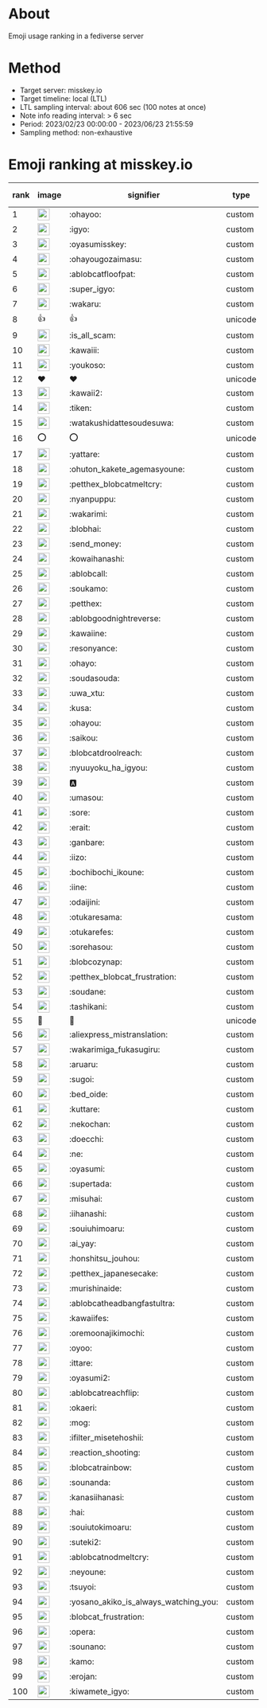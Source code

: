 # About
Emoji usage ranking in a fediverse server

# Method
- Target server: misskey.io
- Target timeline: local (LTL)
- LTL sampling interval: about 606 sec (100 notes at once)
- Note info reading interval: > 6 sec
- Period: 2023/02/23 00:00:00 - 2023/06/23 21:55:59 
- Sampling method: non-exhaustive

# Emoji ranking at misskey.io

|rank|image|signifier|type|frequency score|
|----|----|----|----|----|
|1|<img height="24" src="https://misskey.io/emoji/ohayoo.webp">|:ohayoo:|custom|146231|
|2|<img height="24" src="https://misskey.io/emoji/igyo.webp">|:igyo:|custom|111309|
|3|<img height="24" src="https://misskey.io/emoji/oyasumisskey.webp">|:oyasumisskey:|custom|64906|
|4|<img height="24" src="https://misskey.io/emoji/ohayougozaimasu.webp">|:ohayougozaimasu:|custom|40688|
|5|<img height="24" src="https://misskey.io/emoji/ablobcatfloofpat.webp">|:ablobcatfloofpat:|custom|31732|
|6|<img height="24" src="https://misskey.io/emoji/super_igyo.webp">|:super_igyo:|custom|29558|
|7|<img height="24" src="https://misskey.io/emoji/wakaru.webp">|:wakaru:|custom|28100|
|8|👍|👍|unicode|24311|
|9|<img height="24" src="https://misskey.io/emoji/is_all_scam.webp">|:is_all_scam:|custom|23324|
|10|<img height="24" src="https://misskey.io/emoji/kawaiii.webp">|:kawaiii:|custom|21070|
|11|<img height="24" src="https://misskey.io/emoji/youkoso.webp">|:youkoso:|custom|19317|
|12|❤|❤|unicode|18261|
|13|<img height="24" src="https://misskey.io/emoji/kawaii2.webp">|:kawaii2:|custom|17324|
|14|<img height="24" src="https://misskey.io/emoji/tiken.webp">|:tiken:|custom|16472|
|15|<img height="24" src="https://misskey.io/emoji/watakushidattesoudesuwa.webp">|:watakushidattesoudesuwa:|custom|15778|
|16|⭕|⭕|unicode|15380|
|17|<img height="24" src="https://misskey.io/emoji/yattare.webp">|:yattare:|custom|15199|
|18|<img height="24" src="https://misskey.io/emoji/ohuton_kakete_agemasyoune.webp">|:ohuton_kakete_agemasyoune:|custom|14574|
|19|<img height="24" src="https://misskey.io/emoji/petthex_blobcatmeltcry.webp">|:petthex_blobcatmeltcry:|custom|14272|
|20|<img height="24" src="https://misskey.io/emoji/nyanpuppu.webp">|:nyanpuppu:|custom|14056|
|21|<img height="24" src="https://misskey.io/emoji/wakarimi.webp">|:wakarimi:|custom|14000|
|22|<img height="24" src="https://misskey.io/emoji/blobhai.webp">|:blobhai:|custom|13895|
|23|<img height="24" src="https://misskey.io/emoji/send_money.webp">|:send_money:|custom|13105|
|24|<img height="24" src="https://misskey.io/emoji/kowaihanashi.webp">|:kowaihanashi:|custom|12305|
|25|<img height="24" src="https://misskey.io/emoji/ablobcall.webp">|:ablobcall:|custom|11313|
|26|<img height="24" src="https://misskey.io/emoji/soukamo.webp">|:soukamo:|custom|10880|
|27|<img height="24" src="https://misskey.io/emoji/petthex.webp">|:petthex:|custom|10607|
|28|<img height="24" src="https://misskey.io/emoji/ablobgoodnightreverse.webp">|:ablobgoodnightreverse:|custom|10567|
|29|<img height="24" src="https://misskey.io/emoji/kawaiine.webp">|:kawaiine:|custom|10363|
|30|<img height="24" src="https://misskey.io/emoji/resonyance.webp">|:resonyance:|custom|10208|
|31|<img height="24" src="https://misskey.io/emoji/ohayo.webp">|:ohayo:|custom|9477|
|32|<img height="24" src="https://misskey.io/emoji/soudasouda.webp">|:soudasouda:|custom|9442|
|33|<img height="24" src="https://misskey.io/emoji/uwa_xtu.webp">|:uwa_xtu:|custom|9372|
|34|<img height="24" src="https://misskey.io/emoji/kusa.webp">|:kusa:|custom|9263|
|35|<img height="24" src="https://misskey.io/emoji/ohayou.webp">|:ohayou:|custom|9003|
|36|<img height="24" src="https://misskey.io/emoji/saikou.webp">|:saikou:|custom|8861|
|37|<img height="24" src="https://misskey.io/emoji/blobcatdroolreach.webp">|:blobcatdroolreach:|custom|7745|
|38|<img height="24" src="https://misskey.io/emoji/nyuuyoku_ha_igyou.webp">|:nyuuyoku_ha_igyou:|custom|7501|
|39|<img height="24" src="https://misskey.io/emoji/a.webp">|:a:|custom|7330|
|40|<img height="24" src="https://misskey.io/emoji/umasou.webp">|:umasou:|custom|7324|
|41|<img height="24" src="https://misskey.io/emoji/sore.webp">|:sore:|custom|7317|
|42|<img height="24" src="https://misskey.io/emoji/erait.webp">|:erait:|custom|7302|
|43|<img height="24" src="https://misskey.io/emoji/ganbare.webp">|:ganbare:|custom|7026|
|44|<img height="24" src="https://misskey.io/emoji/iizo.webp">|:iizo:|custom|6924|
|45|<img height="24" src="https://misskey.io/emoji/bochibochi_ikoune.webp">|:bochibochi_ikoune:|custom|6631|
|46|<img height="24" src="https://misskey.io/emoji/iine.webp">|:iine:|custom|6543|
|47|<img height="24" src="https://misskey.io/emoji/odaijini.webp">|:odaijini:|custom|6326|
|48|<img height="24" src="https://misskey.io/emoji/otukaresama.webp">|:otukaresama:|custom|6321|
|49|<img height="24" src="https://misskey.io/emoji/otukarefes.webp">|:otukarefes:|custom|6232|
|50|<img height="24" src="https://misskey.io/emoji/sorehasou.webp">|:sorehasou:|custom|6188|
|51|<img height="24" src="https://misskey.io/emoji/blobcozynap.webp">|:blobcozynap:|custom|5981|
|52|<img height="24" src="https://misskey.io/emoji/petthex_blobcat_frustration.webp">|:petthex_blobcat_frustration:|custom|5927|
|53|<img height="24" src="https://misskey.io/emoji/soudane.webp">|:soudane:|custom|5798|
|54|<img height="24" src="https://misskey.io/emoji/tashikani.webp">|:tashikani:|custom|5716|
|55|🎉|🎉|unicode|5521|
|56|<img height="24" src="https://misskey.io/emoji/aliexpress_mistranslation.webp">|:aliexpress_mistranslation:|custom|5400|
|57|<img height="24" src="https://misskey.io/emoji/wakarimiga_fukasugiru.webp">|:wakarimiga_fukasugiru:|custom|5175|
|58|<img height="24" src="https://misskey.io/emoji/aruaru.webp">|:aruaru:|custom|5100|
|59|<img height="24" src="https://misskey.io/emoji/sugoi.webp">|:sugoi:|custom|5044|
|60|<img height="24" src="https://misskey.io/emoji/bed_oide.webp">|:bed_oide:|custom|4895|
|61|<img height="24" src="https://misskey.io/emoji/kuttare.webp">|:kuttare:|custom|4876|
|62|<img height="24" src="https://misskey.io/emoji/nekochan.webp">|:nekochan:|custom|4859|
|63|<img height="24" src="https://misskey.io/emoji/doecchi.webp">|:doecchi:|custom|4857|
|64|<img height="24" src="https://misskey.io/emoji/ne.webp">|:ne:|custom|4789|
|65|<img height="24" src="https://misskey.io/emoji/oyasumi.webp">|:oyasumi:|custom|4710|
|66|<img height="24" src="https://misskey.io/emoji/supertada.webp">|:supertada:|custom|4707|
|67|<img height="24" src="https://misskey.io/emoji/misuhai.webp">|:misuhai:|custom|4684|
|68|<img height="24" src="https://misskey.io/emoji/iihanashi.webp">|:iihanashi:|custom|4590|
|69|<img height="24" src="https://misskey.io/emoji/souiuhimoaru.webp">|:souiuhimoaru:|custom|4578|
|70|<img height="24" src="https://misskey.io/emoji/ai_yay.webp">|:ai_yay:|custom|4573|
|71|<img height="24" src="https://misskey.io/emoji/honshitsu_jouhou.webp">|:honshitsu_jouhou:|custom|4478|
|72|<img height="24" src="https://misskey.io/emoji/petthex_japanesecake.webp">|:petthex_japanesecake:|custom|4415|
|73|<img height="24" src="https://misskey.io/emoji/murishinaide.webp">|:murishinaide:|custom|4308|
|74|<img height="24" src="https://misskey.io/emoji/ablobcatheadbangfastultra.webp">|:ablobcatheadbangfastultra:|custom|4201|
|75|<img height="24" src="https://misskey.io/emoji/kawaiifes.webp">|:kawaiifes:|custom|4050|
|76|<img height="24" src="https://misskey.io/emoji/oremoonajikimochi.webp">|:oremoonajikimochi:|custom|4005|
|77|<img height="24" src="https://misskey.io/emoji/oyoo.webp">|:oyoo:|custom|3941|
|78|<img height="24" src="https://misskey.io/emoji/ittare.webp">|:ittare:|custom|3857|
|79|<img height="24" src="https://misskey.io/emoji/oyasumi2.webp">|:oyasumi2:|custom|3815|
|80|<img height="24" src="https://misskey.io/emoji/ablobcatreachflip.webp">|:ablobcatreachflip:|custom|3778|
|81|<img height="24" src="https://misskey.io/emoji/okaeri.webp">|:okaeri:|custom|3756|
|82|<img height="24" src="https://misskey.io/emoji/mog.webp">|:mog:|custom|3614|
|83|<img height="24" src="https://misskey.io/emoji/ifilter_misetehoshii.webp">|:ifilter_misetehoshii:|custom|3585|
|84|<img height="24" src="https://misskey.io/emoji/reaction_shooting.webp">|:reaction_shooting:|custom|3551|
|85|<img height="24" src="https://misskey.io/emoji/blobcatrainbow.webp">|:blobcatrainbow:|custom|3533|
|86|<img height="24" src="https://misskey.io/emoji/sounanda.webp">|:sounanda:|custom|3517|
|87|<img height="24" src="https://misskey.io/emoji/kanasiihanasi.webp">|:kanasiihanasi:|custom|3497|
|88|<img height="24" src="https://misskey.io/emoji/hai.webp">|:hai:|custom|3305|
|89|<img height="24" src="https://misskey.io/emoji/souiutokimoaru.webp">|:souiutokimoaru:|custom|3291|
|90|<img height="24" src="https://misskey.io/emoji/suteki2.webp">|:suteki2:|custom|3291|
|91|<img height="24" src="https://misskey.io/emoji/ablobcatnodmeltcry.webp">|:ablobcatnodmeltcry:|custom|3275|
|92|<img height="24" src="https://misskey.io/emoji/neyoune.webp">|:neyoune:|custom|3216|
|93|<img height="24" src="https://misskey.io/emoji/tsuyoi.webp">|:tsuyoi:|custom|3204|
|94|<img height="24" src="https://misskey.io/emoji/yosano_akiko_is_always_watching_you.webp">|:yosano_akiko_is_always_watching_you:|custom|3180|
|95|<img height="24" src="https://misskey.io/emoji/blobcat_frustration.webp">|:blobcat_frustration:|custom|3127|
|96|<img height="24" src="https://misskey.io/emoji/opera.webp">|:opera:|custom|3105|
|97|<img height="24" src="https://misskey.io/emoji/sounano.webp">|:sounano:|custom|3099|
|98|<img height="24" src="https://misskey.io/emoji/kamo.webp">|:kamo:|custom|2993|
|99|<img height="24" src="https://misskey.io/emoji/erojan.webp">|:erojan:|custom|2975|
|100|<img height="24" src="https://misskey.io/emoji/kiwamete_igyo.webp">|:kiwamete_igyo:|custom|2947|
